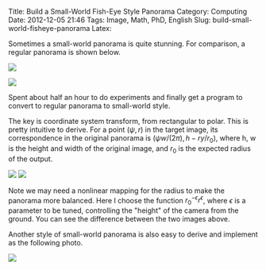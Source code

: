 Title: Build a Small-World Fish-Eye Style Panorama
Category: Computing
Date: 2012-12-05 21:46
Tags: Image, Math, PhD, English
Slug: build-small-world-fisheye-panorama
Latex:

Sometimes a small-world panorama is quite stunning. For comparison, a regular panorama is shown below.

<img style="max-width: 50%" src="/images/panorama1.jpeg" />

![](/images/panorama2.jpeg)

Spent about half an hour to do experiments and finally get a program to convert to regular panorama to small-world style.

The key is coordinate system transform, from rectangular to polar. This is pretty intuitive to derive. For a point $(\psi, r)$ in the target image, its correspondence in the original panorama is $(\psi w / (2\pi), h - ry / r_0)$, where h, w is the height and width of the original image, and $r_0$ is the expected radius of the output. 

<img style="max-width: 50%" src="/images/panorama3.jpeg" />

<img style="max-width: 50%" src="/images/panorama4.jpeg" />

Note we may need a nonlinear mapping for the radius to make the panorama more balanced. Here I choose the function $r_0^{-\epsilon} r^\epsilon$, where $\epsilon$ is a parameter to be tuned, controlling the "height" of the camera from the ground. You can see the difference between the two images above.

Another style of small-world panorama is also easy to derive and implement as the following photo.

<img style="max-width: 50%" src="/images/panorama5.jpeg" />